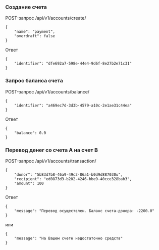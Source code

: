 ### Создание счета
POST-запрос /api/v1/accounts/create/
```
{
    "name": "payment",
    "overdraft": false
}
```
Ответ
```
{
    "identifier": "dfe692a7-598e-44e4-9d6f-8e27b2e71c31"
}
```

### Запрос баланса счета
POST-запрос /api/v1/accounts/balance/
```
{
    "identifier": "a469ec7d-3d3b-4579-a10c-2e1ae31c44ea"
}
```
Ответ
```
{
    "balance": 0.0
}
```

### Перевод денег со счета А на счет В
POST-запрос /api/v1/accounts/transaction/
```
{
    "donor": "5b83d7b8-46a9-49c3-86a1-b0d9d887030u",
    "recipient": "ed0873d3-b202-4246-bbe9-40cce328bab3",
    "amount": 100
}
```
Ответ
```
{
    "message": "Перевод осуществлен. Баланс счета-донора: -2200.0"
}
```
или
```
{
    "message": "На Вашем счете недостаточно средств"
}
```